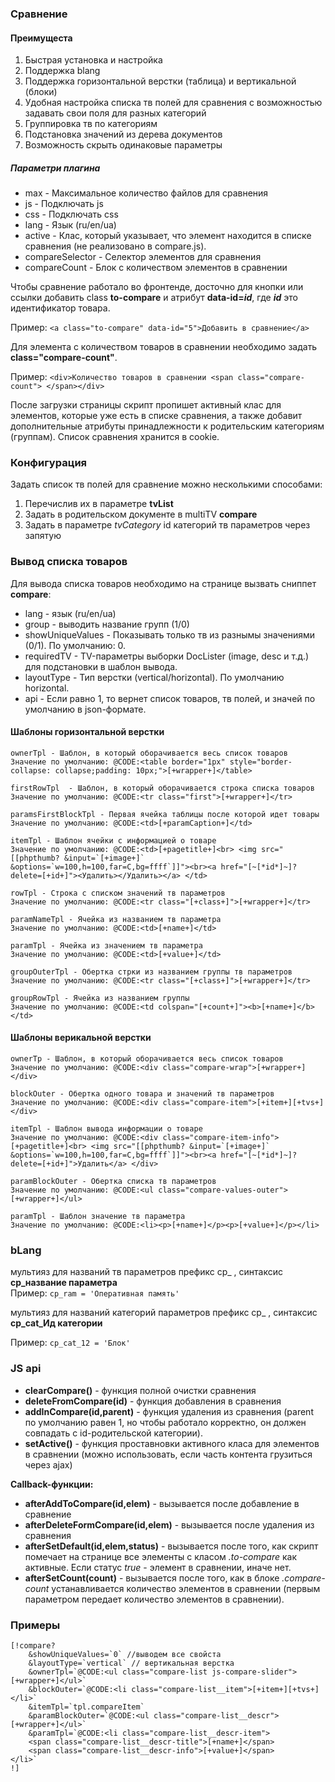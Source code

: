 ### Сравнение


#### Преимущеста

1. Быстрая установка и настройка
2. Поддержка blang
3. Поддержка горизонтальной верстки (таблица) и вертикальной (блоки)
4. Удобная настройка списка тв полей для сравнения с возможностью задавать свои поля для разных категорий
5. Группировка тв по категориям
6. Подстановка значений из дерева документов
7. Возможность скрыть одинаковые параметры

##### Параметри плагина

* max - Максимальное количество файлов для сравнения
* js - Подключать js
* css - Подключать css
* lang - Язык (ru/en/ua)
* active - Клас, который указывает, что элемент находится в списке сравнения (не реализовано в compare.js).
* compareSelector - Селектор элементов для сравнения
* compareCount - Блок с количеством элементов в сравнении




Чтобы сравнение работало во фронтенде, досточно для кнопки или ссылки добавить class **to-compare** и
атрибут **data-id=_id_**, где **_id_** это идентификатор товара.

Пример:
```<a class="to-compare" data-id="5">Добавить в сравнение</a>```

Для элемента с количеством товаров в сравнении необходимо задать **class="compare-count"**.

Пример:
```<div>Количество товаров в сравнении <span class="compare-count"> </span></div>```

После загрузки страницы скрипт пропишет активный клас для элементов, которые уже есть в списке сравнения, а также добавит дополнительные атрибуты принадлежности к родительским категориям (группам). Список сравнения хранится в cookie.

### Конфигурация
Задать список тв полей для сравнение можно несколькими способами:
1. Перечислив их в параметре **tvList**
2. Задать в родительском документе в multiTV **compare**
3. Задать в параметре *tvCategory* id категорий тв параметров через запятую



### Вывод списка товаров
Для вывода списка товаров необходимо на странице вызвать сниппет **compare**:

* lang - язык (ru/en/ua)
* group - выводить название групп  (1/0)
* showUniqueValues - Показывать только тв из разнымы значениями (0/1). По умолчанию: 0.
* requiredTV - TV-параметры выборки DocLister (image, desc и т.д.) для подстановки в шаблон вывода.
* layoutType - Тип верстки (vertical/horizontal). По умолчанию horizontal.
* api - Если равно 1, то вернет список товаров, тв полей, и значей по умолчанию в json-формате.

#### Шаблоны горизонтальной верстки

    ownerTpl - Шаблон, в который оборачивается весь список товаров
    Значение по умолчанию: @CODE:<table border="1px" style="border-collapse: collapse;padding: 10px;">[+wrapper+]</table>

    firstRowTpl  - Шаблон, в который оборачивается строка списка товаров  
    Значение по умолчанию: @CODE:<tr class="first">[+wrapper+]</tr>

    paramsFirstBlockTpl - Первая ячейка таблицы после которой идет товары
    Значение по умолчанию: @CODE:<td>[+paramCaption+]</td>

    itemTpl - Шаблон ячейки с информацией о товаре  
    Значение по умолчанию: @CODE:<td>[+pagetitle+]<br> <img src="[[phpthumb? &input=`[+image+]` &options=`w=100,h=100,far=C,bg=ffff`]]"><br><a href="[~[*id*]~]?delete=[+id+]"><Удалить></Удалить></a> </td>

    rowTpl - Строка с списком значений тв параметров  
    Значение по умолчанию: @CODE:<tr class="[+class+]">[+wrapper+]</tr>

    paramNameTpl - Ячейка из названием тв параметра  
    Значение по умолчанию: @CODE:<td>[+name+]</td>

    paramTpl - Ячейка из значением тв параметра  
    Значение по умолчанию: @CODE:<td>[+value+]</td>

    groupOuterTpl - Обертка стрки из названием группы тв параметров  
    Значение по умолчанию: @CODE:<tr class="[+class+]">[+wrapper+]</tr>

    groupRowTpl - Ячейка из названием группы  
    Значение по умолчанию: @CODE:<td colspan="[+count+]"><b>[+name+]</b></td>

#### Шаблоны верикальной верстки

    ownerTp - Шаблон, в который оборачивается весь список товаров
    Значение по умолчанию: @CODE:<div class="compare-wrap">[+wrapper+]</div>

    blockOuter - Обертка одного товара и значений тв параметров
    Значение по умолчанию: @CODE:<div class="compare-item">[+item+][+tvs+]</div>

    itemTpl - Шаблон вывода информации о товаре
    Значение по умолчанию: @CODE:<div class="compare-item-info">[+pagetitle+]<br> <img src="[[phpthumb? &input=`[+image+]` &options=`w=100,h=100,far=C,bg=ffff`]]"><br><a href="[~[*id*]~]?delete=[+id+]">Удалить</a> </div>

    paramBlockOuter - Обертка списка тв параметров
    Значение по умолчанию: @CODE:<ul class="compare-values-outer">[+wrapper+]</ul>

    paramTpl - Шаблон значение тв параметра
    Значение по умолчанию: @CODE:<li><p>[+name+]</p><p>[+value+]</p></li>



### bLang
мультияз для названий тв параметров префикс cp_ , синтаксис __cp_название параметра__  
Пример: `cp_ram = 'Оперативная память'`

мультияз для названий категорий параметров префикс cp_ , синтаксис __cp_cat_Ид категории__

Пример: `cp_cat_12 = 'Блок'`



### JS api
*   **clearCompare()** - функция полной очистки сравнения  
*   **deleteFromCompare(id)** - функция добавления в сравнения  
*   **addInCompare(id,parent)** - функция удаления из сравнения (parent по умолчанию равен 1, но чтобы работало корректно, он должен совпадать с id-родительской категории).  
*   **setActive()** - функция проставновки активного класа для элементов в сравнении (можно использовать, если часть контента грузиться через ajax)  

**Callback-функции:**  
*    **afterAddToCompare(id,elem)** - вызывается после добавление в сравнение  
*    **afterDeleteFormCompare(id,elem)** - вызывается после удаления из сравнения  
*    **afterSetDefault(id,elem,status)** - вызывается после того, как скрипт помечает на странице все элементы с класом *.to-compare* как активные. Если статус *true* - элемент в сравнении, иначе нет.  
*    **afterSetCount(count)** - вызывается после того, как в блоке *.compare-count* устанавливается количество элементов в сравнении (первым параметром передает количество элементов в сравнении).  


### Примеры

    [!compare?
        &showUniqueValues=`0` //выводем все свойста
        &layoutType=`vertical` // вертикальная верстка
        &ownerTpl=`@CODE:<ul class="compare-list js-compare-slider">[+wrapper+]</ul>`
        &blockOuter=`@CODE:<li class="compare-list__item">[+item+][+tvs+]</li>`
        &itemTpl=`tpl.compareItem`
        &paramBlockOuter=`@CODE:<ul class="compare-list__descr">[+wrapper+]</ul>`
        &paramTpl=`@CODE:<li class="compare-list__descr-item">
        <span class="compare-list__descr-title">[+name+]</span>
        <span class="compare-list__descr-info">[+value+]</span>
    </li>`
    !]
